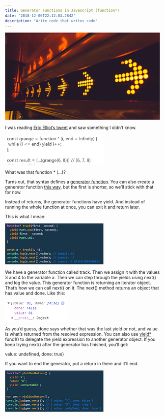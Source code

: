 ```yaml
---
title: Generator Functions in Javascript (function*)
date: '2018-12-06T22:12:03.284Z'
description: "Write code that writes code"
---
```

![arrows](arrows.jpeg)

I was reading [Eric Elliot’s tweet](https://twitter.com/_ericelliott/status/1068284745887342592) and saw something I didn’t know.

![example](example.png)

What was that function * (…)?

Turns out, that syntax defines a [generator function](https://developer.mozilla.org/en-US/docs/Web/JavaScript/Reference/Statements/function*). You can also create a generator function [this way](https://developer.mozilla.org/en-US/docs/Web/JavaScript/Reference/Global_Objects/GeneratorFunction), but the first is shorter, so we’ll stick with that for now.

Instead of returns, the generator functions have yield. And instead of running the whole function at once, you can exit it and return later.

This is what I mean:

![ex1](ex1.png)

We have a generator function called track. Then we assign it with the values 3 and 4 to the variable a. Then we can step through the yields using next() and log the value. This generator function is returning an iterator object. That’s how we can call next() on it. The next() method returns an object that has value and done. Like this:

![next](next.png)

As you’d guess, done says whether that was the last yield or not, and value is what’s returned from the resolved expression. You can also use [yield*](https://developer.mozilla.org/en-US/docs/Web/JavaScript/Reference/Operators/yield*) func1() to delegate the yield expression to another generator object. If you keep trying next() after the generator has finished, you’ll get:

value: undefined, done: true}

If you want to end the generator, put a return in there and it’ll end.

![end](end.png)
